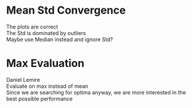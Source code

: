# Mean Std Convergence
The plots are correct \
The Std is dominated by outliers \
Maybe use Median instead and ignore Std?

# Max Evaluation
Daniel Lemire \
Evaluate on max instead of mean \
Since we are searching for optima anyway, we are more interested in the best possible performance